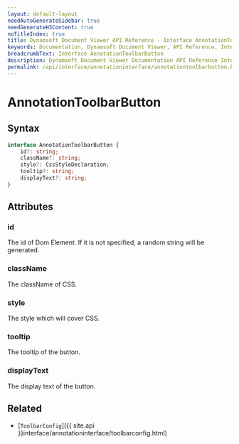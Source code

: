 ```yaml
---
layout: default-layout
needAutoGenerateSidebar: true
needGenerateH3Content: true
noTitleIndex: true
title: Dynamsoft Document Viewer API Reference - Interface AnnotationToolbarButton
keywords: Documentation, Dynamsoft Document Viewer, API Reference, Interface AnnotationToolbarButton
breadcrumbText: Interface AnnotationToolbarButton
description: Dynamsoft Document Viewer Documentation API Reference Interface AnnotationToolbarButton Page
permalink: /api/interface/annotationinterface/annotationtoolbarbutton.html
---
```


# AnnotationToolbarButton

## Syntax

```typescript
interface AnnotationToolbarButton {
    id?: string; 
    className?: string; 
    style?: CssStyleDeclaration; 
    tooltip?: string; 
    displayText?: string; 
}
```

## Attributes

### id

The id of Dom Element. If it is not specified, a random string will be generated.

### className

The className of CSS.

### style

The style which will cover CSS.

### tooltip

The tooltip of the button. 

### displayText

The display text of the button.

## Related

- [`ToolbarConfig`]({{ site.api }}interface/annotationinterface/toolbarconfig.html)